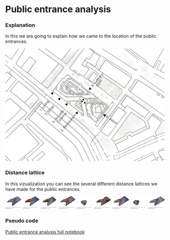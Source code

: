 # Public entrance analysis 

### Explanation

In this we are going to explain how we came to the location of the public entrances.

![title](../../../img/Public_entrances.png)

### Distance lattice

In this vizualization you can see the several different distance lattices we have made for the public entrances.

![title](../../../img/Entrance_lattices.png)

### Pseudo code


[Public entrance analysis full notebook](..........)